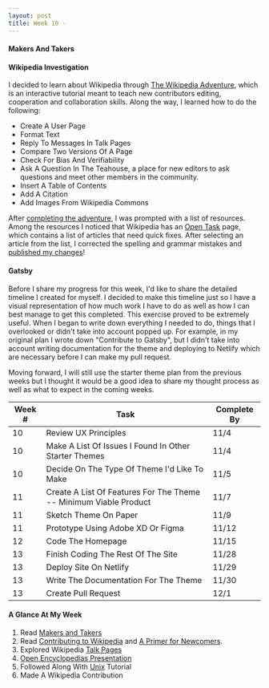 ```yaml
---
layout: post
title: Week 10 - 
---
```


#### Makers And Takers
<!-- 
The article by Dries Buytaert (https://dri.es/balancing-makers-and-takers-to-scale-and-sustain-open-source) raised many interesting and controversial ideas. In your blog for Week 10, include a section entitled Thoughts on "Makers and Takers" by Dries Buytaert in which you discuss the things about this article that you agree with and the things that bother you. Articulate your reasons for each.
-->


#### Wikipedia Investigation
<!--
Write about what you find, or what you discovered and what was hard while investigating Wikipedia's pages.
-->
I decided to learn about Wikipedia through [The Wikipedia Adventure], which is an interactive tutorial meant to teach new contributors editing, cooperation and collaboration skills. Along the way, I learned how to do the following:
- Create A User Page
- Format Text
- Reply To Messages In Talk Pages
- Compare Two Versions Of A Page
- Check For Bias And Verifiability
- Ask A Question In The Teahouse, a place for new editors to ask questions and meet other members in the community.
- Insert A Table of Contents
- Add A Citation
- Add Images From Wikipedia Commons

After [completing the adventure], I was prompted with a list of resources. Among the resources I noticed that Wikipedia has an [Open Task] page, which contains a list of articles that need quick fixes. After selecting an article from the list, I corrected the spelling and grammar mistakes and [published my changes]!


#### Gatsby
<!--    
Update your progress on the issues you have isolated in your project. Be detailed and be specific. Provide links to issues, to Pull Requests, to the project. If relevant, provide links to your forked copy of the project if it is in the class organization, or even in your own GitHub account, if that fork has commits or files that pertain to what you are writing. Give a timeline of your progress.
-->

Before I share my progress for this week, I'd like to share the detailed timeline I created for myself. I decided to make this timeline just so I have a visual representation of how much work I have to do as well as how I can best manage to get this completed. 
This exercise proved to be extremely useful. When I began to write down everything I needed to do, things that I overlooked or didn't take into account popped up. For example, in my original plan I wrote down "Contribute to Gatsby", but I didn't take into account writing documentation for the theme and deploying to Netlify which are necessary before I can make my pull request.

Moving forward, I will still use the starter theme plan from the previous weeks but I thought it would be a good idea to share my thought process as well as what to expect in the coming weeks.

Week # | Task | Complete By
------------ | ------------- | -------------
10 | Review UX Principles | 11/4
10 | Make A List Of Issues I Found In Other Starter Themes | 11/4
10 | Decide On The Type Of Theme I'd Like To Make | 11/5
11 | Create A List Of Features For The Theme -- Minimum Viable Product | 11/7
11 | Sketch Theme On Paper | 11/9
11 | Prototype Using Adobe XD Or Figma | 11/12
12 | Code The Homepage | 11/15
13 | Finish Coding The Rest Of The Site | 11/28
13 | Deploy Site On Netlify | 11/29
13 | Write The Documentation For The Theme | 11/30
13 | Create Pull Request | 12/1


#### A Glance At My Week
1. Read [Makers and Takers]
2. Read [Contributing to Wikipedia] and [A Primer for Newcomers].
3. Explored Wikipedia [Talk Pages]
4. [Open Encyclopedias Presentation]
5. Followed Along With [Unix] Tutorial
6. Made A Wikipedia Contribution 

<!-- L I N K S-->
[Makers and Takers]:https://dri.es/balancing-makers-and-takers-to-scale-and-sustain-open-source
[Contributing To Wikipedia]:https://en.wikipedia.org/wiki/Wikipedia:Contributing_to_Wikipedia#Getting_started
[The Wikipedia Adventure]:https://en.wikipedia.org/wiki/Wikipedia:The_Wikipedia_Adventure
[completing the adventure]:https://en.wikipedia.org/wiki/Wikipedia:TWA/7/End?tour=twa7&step=30
[Open Task]:https://en.wikipedia.org/wiki/Wikipedia:Community_portal/Opentask
[published my changes]:https://en.wikipedia.org/w/index.php?title=Refugees_in_India&diff=prev&oldid=924665749

[A Primer for Newcomers]:https://en.wikipedia.org/wiki/Wikipedia:A_primer_for_newcomers
[Talk Pages]:https://en.wikipedia.org/wiki/Help:Talk_pages
[Open Encyclopedias Presentation]:http://www.compsci.hunter.cuny.edu/~sweiss/course_materials/csci395.86/slides/wikipedia.html
[Unix]:http://www.compsci.hunter.cuny.edu/~sweiss/course_materials/csci395.86/slides/bash_tutorial_01.html#1